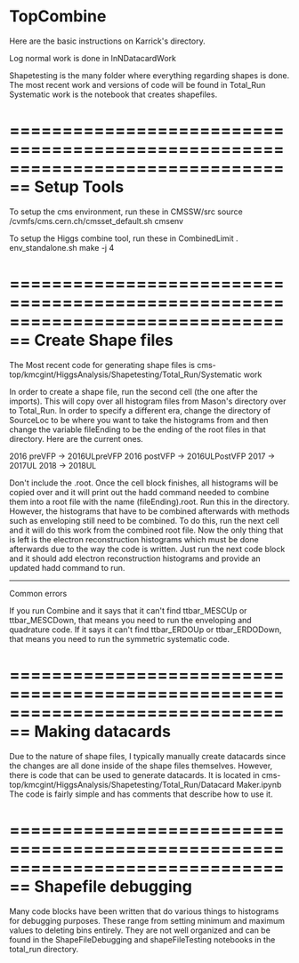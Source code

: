 # TopCombine

Here are the basic instructions on Karrick's directory.  

Log normal work is done in lnNDatacardWork

Shapetesting is the many folder where everything regarding shapes is done.  The most recent work and versions of code will be found in Total_Run
Systematic work is the notebook that creates shapefiles.










================================================================================
Setup Tools
===========

To setup the cms environment, run these in CMSSW/src
source /cvmfs/cms.cern.ch/cmsset_default.sh
cmsenv

To setup the Higgs combine tool, run these in CombinedLimit
. env_standalone.sh
make -j 4

================================================================================
Create Shape files
==================

The Most recent code for generating shape files is
cms-top/kmcgint/HiggsAnalysis/Shapetesting/Total_Run/Systematic work

In order to create a shape file, run the second cell (the one after the imports).  This will copy over all histogram files from Mason's directory over to Total_Run.  In order to specify a different era, change the directory of SourceLoc to be where you want to take the histograms from and then change the variable fileEnding to be the ending of the root files in that directory.  Here are the current ones.

2016 preVFP -> 2016ULpreVFP
2016 postVFP -> 2016ULPostVFP
2017 -> 2017UL
2018 -> 2018UL

Don't include the .root.
Once the cell block finishes, all histograms will be copied over and it will print out the hadd command needed to combine them into a root file with the name (fileEnding).root.  Run this in the directory.  However, the histograms that have to be combined afterwards with methods such as enveloping still need to be combined.  To do this, run the next cell and it will do this work from the combined root file.  Now the only thing that is left is the electron reconstruction histograms which must be done afterwards due to the way the code is written.  Just run the next code block and it should add electron reconstruction histograms and provide an updated hadd command to run.  


--------------------------------------------------------------------------------
Common errors

If you run Combine and it says that it can't find ttbar_MESCUp or ttbar_MESCDown, that means you need to run the enveloping and quadrature code. If it says it can't find ttbar_ERDOUp or ttbar_ERDODown, that means you need to run the symmetric systematic code.

================================================================================
Making datacards
================

Due to the nature of shape files, I typically manually create datacards since the changes are all done inside of the shape files themselves.  However, there is code that can be used to generate datacards.  It is located in 
cms-top/kmcgint/HiggsAnalysis/Shapetesting/Total_Run/Datacard Maker.ipynb
The code is fairly simple and has comments that describe how to use it.  

================================================================================
Shapefile debugging
===================

Many code blocks have been written that do various things to histograms for debugging purposes.  These range from setting minimum and maximum values to deleting bins entirely.  They are not well organized and can be found in the ShapeFileDebugging and shapeFileTesting notebooks in the total_run directory.   
